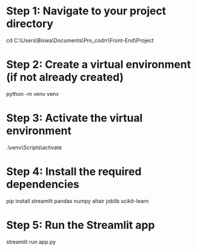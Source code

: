 # Step 1: Navigate to your project directory
cd C:\Users\Biswa\Documents\Pro_codrr\Front-End\Project

# Step 2: Create a virtual environment (if not already created)
python -m venv venv

# Step 3: Activate the virtual environment
.\venv\Scripts\activate

# Step 4: Install the required dependencies
pip install streamlit pandas numpy altair joblib scikit-learn

# Step 5: Run the Streamlit app
streamlit run app.py